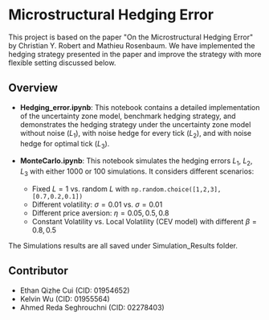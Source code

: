 # Microstructural Hedging Error

This project is based on the paper "On the Microstructural Hedging Error" by Christian Y. Robert and Mathieu Rosenbaum. We have implemented the hedging strategy presented in the paper and improve the strategy with more flexible setting discussed below.

## Overview
- **Hedging_error.ipynb**: This notebook contains a detailed implementation of the uncertainty zone model, benchmark hedging strategy, and demonstrates the hedging strategy under the uncertainty zone model without noise ($L_1$), with noise hedge for every tick ($L_2$), and with noise hedge for optimal tick ($L_3$).

- **MonteCarlo.ipynb**: This notebook simulates the hedging errors $L_1$, $L_2$, $L_3$ with either 1000 or 100 simulations. It considers different scenarios:
  - Fixed $L = 1$ vs. random $L$ with `np.random.choice([1,2,3],[0.7,0.2,0.1])`
  - Different volatility: $\sigma = 0.01$ vs. $\sigma = 0.01$
  - Different price aversion: $\eta = 0.05, 0.5, 0.8$
  - Constant Volatility vs. Local Volatility (CEV model) with different $\beta = 0.8, 0.5$

The Simulations results are all saved under Simulation_Results folder.

## Contributor
- Ethan Qizhe Cui (CID: 01954652)
- Kelvin Wu (CID: 01955564)
- Ahmed Reda Seghrouchni (CID: 02278403)